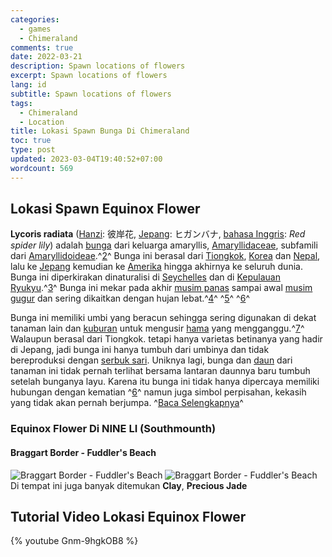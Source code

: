 ```yaml
---
categories:
  - games
  - Chimeraland
comments: true
date: 2022-03-21
description: Spawn locations of flowers
excerpt: Spawn locations of flowers
lang: id
subtitle: Spawn locations of flowers
tags:
  - Chimeraland
  - Location
title: Lokasi Spawn Bunga Di Chimeraland
toc: true
type: post
updated: 2023-03-04T19:40:52+07:00
wordcount: 569
---
```


<!-- include index2/update.html -->

## Lokasi Spawn Equinox Flower
**Lycoris radiata** ([Hanzi](https://id.wikipedia.org/wiki/Bahasa_Tionghoa "Bahasa Tionghoa"): 彼岸花, [Jepang](https://id.wikipedia.org/wiki/Bahasa_Jepang "Bahasa Jepang"): ヒガンバナ, [bahasa Inggris](https://id.wikipedia.org/wiki/Bahasa_Inggris "Bahasa Inggris"): *Red spider lily*) adalah [bunga](https://id.wikipedia.org/wiki/Bunga "Bunga") dari keluarga amaryllis, [Amaryllidaceae](https://id.wikipedia.org/wiki/Amaryllidaceae "Amaryllidaceae"), subfamili dari [Amaryllidoideae](https://id.wikipedia.org/w/index.php?title=Amaryllidoideae&action=edit&redlink=1 "Amaryllidoideae (halaman belum tersedia)").^[2](https://id.wikipedia.org/wiki/Bakung_lelabah_merah#cite_note-APweb-2)^ Bunga ini berasal dari [Tiongkok](https://id.wikipedia.org/wiki/Tiongkok "Tiongkok"), [Korea](https://id.wikipedia.org/wiki/Korea "Korea") dan [Nepal](https://id.wikipedia.org/wiki/Nepal "Nepal"), lalu ke [Jepang](https://id.wikipedia.org/wiki/Jepang) kemudian ke [Amerika](https://id.wikipedia.org/wiki/Amerika "Amerika") hingga akhirnya ke seluruh dunia. Bunga ini diperkirakan dinaturalisi di [Seychelles](https://id.wikipedia.org/wiki/Seychelles "Seychelles") dan di [Kepulauan Ryukyu](https://id.wikipedia.org/wiki/Kepulauan_Ryukyu "Kepulauan Ryukyu").^[3](https://id.wikipedia.org/wiki/Bakung_lelabah_merah#cite_note-3)^ Bunga ini mekar pada akhir [musim panas](https://id.wikipedia.org/wiki/Musim_panas "Musim panas") sampai awal [musim gugur](https://id.wikipedia.org/wiki/Musim_gugur "Musim gugur") dan sering dikaitkan dengan hujan lebat.^[4](https://id.wikipedia.org/wiki/Bakung_lelabah_merah#cite_note-Knox2011-4)^ ^[5](https://id.wikipedia.org/wiki/Bakung_lelabah_merah#cite_note-Evans_nd-5)^ ^[6](https://id.wikipedia.org/wiki/Bakung_lelabah_merah#cite_note-Klingaman2000-6)^

Bunga ini memiliki umbi yang beracun sehingga sering digunakan di dekat tanaman lain dan [kuburan](https://id.wikipedia.org/wiki/Kuburan "Kuburan") untuk mengusir [hama](https://id.wikipedia.org/wiki/Hama "Hama") yang mengganggu.^[7](https://id.wikipedia.org/wiki/Bakung_lelabah_merah#cite_note-Chandler1999-7)^ Walaupun berasal dari Tiongkok. tetapi hanya varietas betinanya yang hadir di Jepang, jadi bunga ini hanya tumbuh dari umbinya dan tidak bereproduksi dengan [serbuk sari](https://id.wikipedia.org/wiki/Serbuk_sari "Serbuk sari"). Uniknya lagi, bunga dan [daun](https://id.wikipedia.org/wiki/Daun "Daun") dari tanaman ini tidak pernah terlihat bersama lantaran daunnya baru tumbuh setelah bunganya layu. Karena itu bunga ini tidak hanya dipercaya memiliki hubungan dengan kematian ^[6](https://id.wikipedia.org/wiki/Bakung_lelabah_merah#cite_note-Klingaman2000-6)^ namun juga simbol perpisahan, kekasih yang tidak akan pernah berjumpa. ^[Baca Selengkapnya](https://id.wikipedia.org/wiki/Bakung_lelabah_merah)^

### Equinox Flower Di NINE LI (Southmounth)
#### Braggart Border - Fuddler's Beach
![Braggart Border - Fuddler's Beach](https://user-images.githubusercontent.com/12471057/159218222-06251518-afff-4598-b9c5-db91e69a6bd5.png)
![Braggart Border - Fuddler's Beach](https://user-images.githubusercontent.com/12471057/159218262-4c315ef8-6746-4668-8d85-6530e4099a01.png)
Di tempat ini juga banyak ditemukan **Clay**, **Precious Jade**

## Tutorial Video Lokasi Equinox Flower
{% youtube Gnm-9hgkOB8 %}
